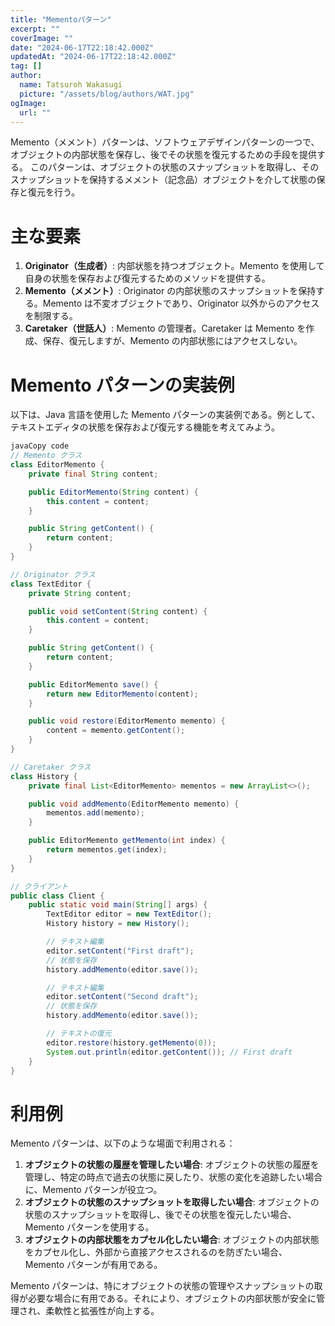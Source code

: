 ```yaml
---
title: "Mementoパターン"
excerpt: ""
coverImage: ""
date: "2024-06-17T22:18:42.000Z"
updatedAt: "2024-06-17T22:18:42.000Z"
tag: []
author:
  name: Tatsuroh Wakasugi
  picture: "/assets/blog/authors/WAT.jpg"
ogImage:
  url: ""
---
```


Memento（メメント）パターンは、ソフトウェアデザインパターンの一つで、オブジェクトの内部状態を保存し、後でその状態を復元するための手段を提供する。
このパターンは、オブジェクトの状態のスナップショットを取得し、そのスナップショットを保持するメメント（記念品）オブジェクトを介して状態の保存と復元を行う。

# **主な要素**

1. **Originator（生成者）**: 内部状態を持つオブジェクト。Memento を使用して自身の状態を保存および復元するためのメソッドを提供する。
2. **Memento（メメント）**: Originator の内部状態のスナップショットを保持する。Memento は不変オブジェクトであり、Originator 以外からのアクセスを制限する。
3. **Caretaker（世話人）**: Memento の管理者。Caretaker は Memento を作成、保存、復元しますが、Memento の内部状態にはアクセスしない。

# **Memento パターンの実装例**

以下は、Java 言語を使用した Memento パターンの実装例である。例として、テキストエディタの状態を保存および復元する機能を考えてみよう。

```java
javaCopy code
// Memento クラス
class EditorMemento {
    private final String content;

    public EditorMemento(String content) {
        this.content = content;
    }

    public String getContent() {
        return content;
    }
}

// Originator クラス
class TextEditor {
    private String content;

    public void setContent(String content) {
        this.content = content;
    }

    public String getContent() {
        return content;
    }

    public EditorMemento save() {
        return new EditorMemento(content);
    }

    public void restore(EditorMemento memento) {
        content = memento.getContent();
    }
}

// Caretaker クラス
class History {
    private final List<EditorMemento> mementos = new ArrayList<>();

    public void addMemento(EditorMemento memento) {
        mementos.add(memento);
    }

    public EditorMemento getMemento(int index) {
        return mementos.get(index);
    }
}

// クライアント
public class Client {
    public static void main(String[] args) {
        TextEditor editor = new TextEditor();
        History history = new History();

        // テキスト編集
        editor.setContent("First draft");
        // 状態を保存
        history.addMemento(editor.save());

        // テキスト編集
        editor.setContent("Second draft");
        // 状態を保存
        history.addMemento(editor.save());

        // テキストの復元
        editor.restore(history.getMemento(0));
        System.out.println(editor.getContent()); // First draft
    }
}

```

# **利用例**

Memento パターンは、以下のような場面で利用される：

1. **オブジェクトの状態の履歴を管理したい場合**: オブジェクトの状態の履歴を管理し、特定の時点で過去の状態に戻したり、状態の変化を追跡したい場合に、Memento パターンが役立つ。
2. **オブジェクトの状態のスナップショットを取得したい場合**: オブジェクトの状態のスナップショットを取得し、後でその状態を復元したい場合、Memento パターンを使用する。
3. **オブジェクトの内部状態をカプセル化したい場合**: オブジェクトの内部状態をカプセル化し、外部から直接アクセスされるのを防ぎたい場合、Memento パターンが有用である。

Memento パターンは、特にオブジェクトの状態の管理やスナップショットの取得が必要な場合に有用である。それにより、オブジェクトの内部状態が安全に管理され、柔軟性と拡張性が向上する。
